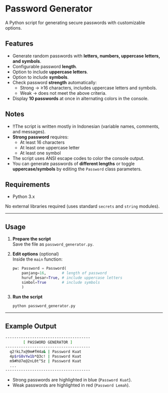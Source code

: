 # Password Generator

A Python script for generating secure passwords with customizable options.

## Features

- Generate random passwords with **letters, numbers, uppercase letters, and symbols**.  
- Configurable password **length**.  
- Option to include **uppercase letters**.  
- Option to include **symbols**.  
- Check password **strength** automatically:
  - Strong → ≥16 characters, includes uppercase letters and symbols.
  - Weak → does not meet the above criteria.  
- Display **10 passwords** at once in alternating colors in the console.

## Notes

- ‼️The script is written mostly in Indonesian (variable names, comments, and messages).  
- **Strong password** requires:
  - At least 16 characters
  - At least one uppercase letter
  - At least one symbol  
- The script uses ANSI escape codes to color the console output.  
- You can generate passwords of **different lengths** or toggle **uppercase/symbols** by editing the `Password` class parameters.

## Requirements

- Python 3.x  

No external libraries required (uses standard `secrets` and `string` modules).

---

## Usage

1. **Prepare the script**  
   Save the file as `password_generator.py`.

2. **Edit options** (optional)  
   Inside the `main` function:
   ```python
   pw: Password = Password(
       panjang=16,       # length of password
       huruf_besar=True, # include uppercase letters
       simbol=True       # include symbols
       )
   ```

3. **Run the script**
   ```bash
   python password_generator.py
   ```

---

## Example Output

```bash
--------------------------------------
        [ PASSWORD GENERATOR ]
--------------------------------------
  q2!kL7x@9m#fH4a& | Password Kuat
  4p$rG8vYw1b*Q3c! | Password Kuat
  m9#hU7e@2nL0t^5z | Password Kuat
  ...
--------------------------------------
```

- Strong passwords are highlighted in blue (`Password Kuat`).
- Weak passwords are highlighted in red (`Password Lemah`).

